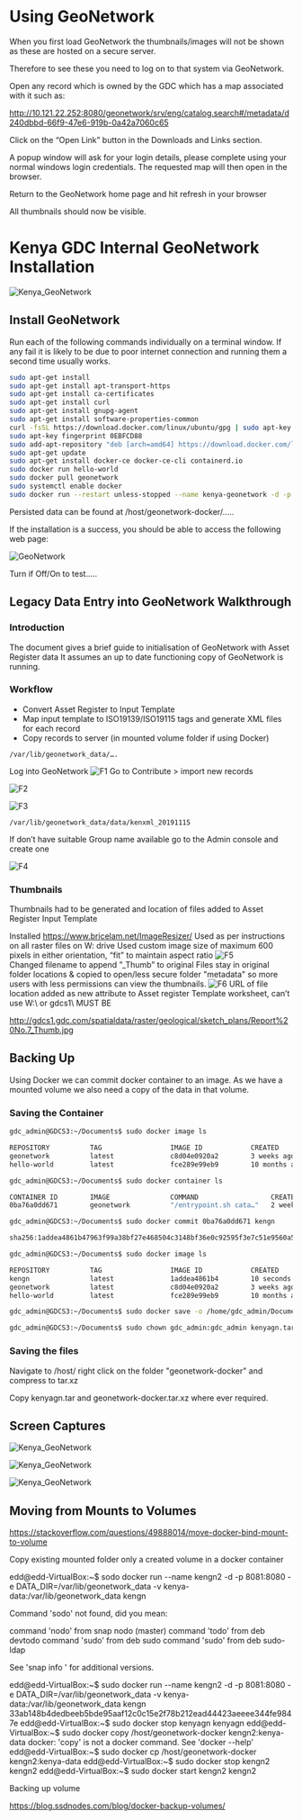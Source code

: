 # Using GeoNetwork 

When you first load GeoNetwork the thumbnails/images will not be shown as these are hosted on a secure server. 

Therefore to see these you need to log on to that system via GeoNetwork. 

Open any record which is owned by the GDC which has a map associated with it such as:

http://10.121.22.252:8080/geonetwork/srv/eng/catalog.search#/metadata/d240dbbd-66f9-47e6-919b-0a42a7060c65

Click on the “Open Link” button in the Downloads and Links section. 

A popup window will ask for your login details, please complete using your normal windows login credentials. The requested map will then open in the browser. 

Return to the GeoNetwork home page and hit refresh in your browser

All thumbnails should now be visible. 


# Kenya GDC Internal GeoNetwork Installation

![Kenya_GeoNetwork](Screen_Capture_191115.PNG "Kenya GeoNetwork")

## Install GeoNetwork 


Run each of the following commands individually on a terminal window. If any fail it is likely to be due to poor internet connection and running them a second time usually works.

```bash
sudo apt-get install
sudo apt-get install apt-transport-https
sudo apt-get install ca-certificates
sudo apt-get install curl
sudo apt-get install gnupg-agent
sudo apt-get install software-properties-common
curl -fsSL https://download.docker.com/linux/ubuntu/gpg | sudo apt-key add –
sudo apt-key fingerprint 0EBFCD88
sudo add-apt-repository "deb [arch=amd64] https://download.docker.com/linux/ubuntu $(lsb_release -cs) stable"
sudo apt-get update
sudo apt-get install docker-ce docker-ce-cli containerd.io
sudo docker run hello-world
sudo docker pull geonetwork
sudo systemctl enable docker
sudo docker run --restart unless-stopped --name kenya-geonetwork -d -p 8080:8080 -e DATA_DIR=/var/lib/geonetwork_data -v /host/geonetwork-docker:/var/lib/geonetwork_data geonetwork
```

Persisted data can be found at /host/geonetwork-docker/…..

If the installation is a success, you should be able to access the following web page:

![GeoNetwork](initial.png "GeoNetwork")

Turn if Off/On to test.....

## Legacy Data Entry into GeoNetwork Walkthrough

### Introduction

The document gives a brief guide to initialisation of GeoNetwork with Asset Register data
It assumes an up to date functioning copy of GeoNetwork is running. 

### Workflow

- Convert Asset Register to Input Template
- Map input template to ISO19139/ISO19115 tags and generate XML files for each record
- Copy records to server (in mounted volume folder if using Docker)

```
/var/lib/geonetwork_data/…. 
```

Log into GeoNetwork
![F1](F1.PNG "F1") 
Go to Contribute > import new records 

![F2](F2.PNG "F2")  

![F3](F3.PNG "F3") 

```
/var/lib/geonetwork_data/data/kenxml_20191115
```

If don’t have suitable Group name available go to the Admin console and create one

![F4](F4.PNG "F4") 

### Thumbnails

Thumbnails had to be generated and location of files added to Asset Register Input Template

Installed https://www.bricelam.net/ImageResizer/
Used as per instructions on all raster files on W: drive
Used custom image size of maximum 600 pixels in either orientation, “fit” to maintain aspect ratio
![F5](F5.PNG "F5")  
Changed filename to append ”_Thumb” to original
Files stay in original folder locations & copied to open/less secure folder "metadata" so more users with less permissions can view the thumbnails. 
![F6](F6.PNG "F6") 
URL of file location added as new attribute to Asset register Template worksheet, can’t use W:\ or gdcs1\ 
MUST BE

http://gdcs1.gdc.com/spatialdata/raster/geological/sketch_plans/Report%20No.7_Thumb.jpg

## Backing Up

Using Docker we can commit docker container to an image. As we have a mounted volume we also need a copy of the data in that volume. 

### Saving the Container

```bash
gdc_admin@GDCS3:~/Documents$ sudo docker image ls
```

```bash
REPOSITORY          TAG                 IMAGE ID            CREATED             SIZE
geonetwork          latest              c8d04e0920a2        3 weeks ago         812MB
hello-world         latest              fce289e99eb9        10 months ago       1.84kB
```

```bash
gdc_admin@GDCS3:~/Documents$ sudo docker container ls
```

```bash
CONTAINER ID        IMAGE               COMMAND                  CREATED             STATUS              PORTS                    NAMES
0ba76a0dd671        geonetwork          "/entrypoint.sh cata…"   2 weeks ago         Up 6 days           0.0.0.0:8080->8080/tcp   kenya-geonetwork
```

```bash
gdc_admin@GDCS3:~/Documents$ sudo docker commit 0ba76a0dd671 kengn
```

```bash
sha256:1addea4861b47963f99a38bf27e468504c3148bf36e0c92595f3e7c51e9560a5
```

```bash
gdc_admin@GDCS3:~/Documents$ sudo docker image ls
```

```bash
REPOSITORY          TAG                 IMAGE ID            CREATED             SIZE
kengn               latest              1addea4861b4        10 seconds ago      1.04GB
geonetwork          latest              c8d04e0920a2        3 weeks ago         812MB
hello-world         latest              fce289e99eb9        10 months ago       1.84kB
```

```bash
gdc_admin@GDCS3:~/Documents$ sudo docker save -o /home/gdc_admin/Documents/kenyagn.tar kengn
```

```bash
gdc_admin@GDCS3:~/Documents$ sudo chown gdc_admin:gdc_admin kenyagn.tar
```

### Saving the files 

Navigate to /host/ right click on the folder "geonetwork-docker" and compress to tar.xz

Copy kenyagn.tar and geonetwork-docker.tar.xz where ever required. 

## Screen Captures

![Kenya_GeoNetwork](Screen_Capture_191115_1.PNG "Kenya GeoNetwork")

![Kenya_GeoNetwork](Screen_Capture_191115_2.PNG "Kenya GeoNetwork")

![Kenya_GeoNetwork](Screen_Capture_191115_3.PNG "Kenya GeoNetwork")

## Moving from Mounts to Volumes

https://stackoverflow.com/questions/49888014/move-docker-bind-mount-to-volume

Copy existing mounted folder only a created volume in a docker container

edd@edd-VirtualBox:~$ sodo docker run --name kengn2 -d -p 8081:8080 -e DATA_DIR=/var/lib/geonetwork_data -v kenya-data:/var/lib/geonetwork_data kengn

Command 'sodo' not found, did you mean:

  command 'nodo' from snap nodo (master)
  command 'todo' from deb devtodo
  command 'sudo' from deb sudo
  command 'sudo' from deb sudo-ldap

See 'snap info <snapname>' for additional versions.

edd@edd-VirtualBox:~$ sudo docker run --name kengn2 -d -p 8081:8080 -e DATA_DIR=/var/lib/geonetwork_data -v kenya-data:/var/lib/geonetwork_data kengn
33ab148b4dedbeeb5bde95aaf12c0c15e2f78b212ead44423aeeee344fe9847e
edd@edd-VirtualBox:~$ sudo docker stop kenyagn
kenyagn
edd@edd-VirtualBox:~$ sudo docker copy /host/geonetwork-docker kengn2:kenya-data
docker: 'copy' is not a docker command.
See 'docker --help'
edd@edd-VirtualBox:~$ sudo docker cp /host/geonetwork-docker kengn2:kenya-data
edd@edd-VirtualBox:~$ sudo docker stop kengn2
kengn2
edd@edd-VirtualBox:~$ sudo docker start kengn2
kengn2


Backing up volume 

https://blog.ssdnodes.com/blog/docker-backup-volumes/ 
